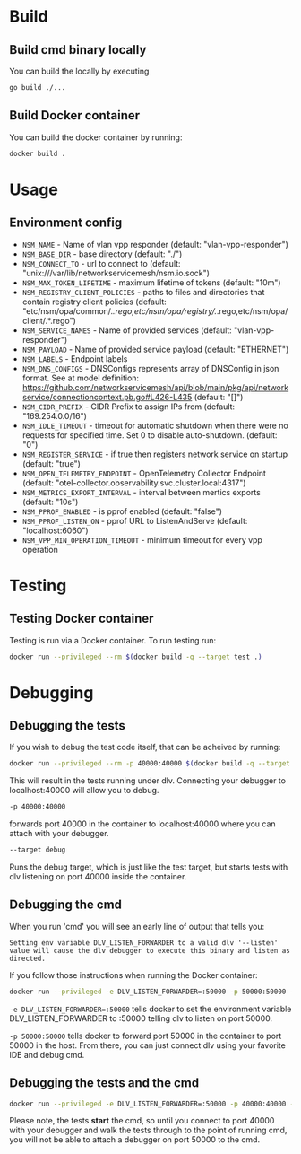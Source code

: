 # Build

## Build cmd binary locally

You can build the locally by executing

```bash
go build ./...
```

## Build Docker container

You can build the docker container by running:

```bash
docker build .
```

# Usage

## Environment config

* `NSM_NAME`                        - Name of vlan vpp responder (default: "vlan-vpp-responder")
* `NSM_BASE_DIR`                    - base directory (default: "./")
* `NSM_CONNECT_TO`                  - url to connect to (default: "unix:///var/lib/networkservicemesh/nsm.io.sock")
* `NSM_MAX_TOKEN_LIFETIME`          - maximum lifetime of tokens (default: "10m")
* `NSM_REGISTRY_CLIENT_POLICIES`    - paths to files and directories that contain registry client policies (default: "etc/nsm/opa/common/.*.rego,etc/nsm/opa/registry/.*.rego,etc/nsm/opa/client/.*.rego")
* `NSM_SERVICE_NAMES`               - Name of provided services (default: "vlan-vpp-responder")
* `NSM_PAYLOAD`                     - Name of provided service payload (default: "ETHERNET")
* `NSM_LABELS`                      - Endpoint labels
* `NSM_DNS_CONFIGS`                 - DNSConfigs represents array of DNSConfig in json format. See at model definition: https://github.com/networkservicemesh/api/blob/main/pkg/api/networkservice/connectioncontext.pb.go#L426-L435 (default: "[]")
* `NSM_CIDR_PREFIX`                 - CIDR Prefix to assign IPs from (default: "169.254.0.0/16")
* `NSM_IDLE_TIMEOUT`                - timeout for automatic shutdown when there were no requests for specified time. Set 0 to disable auto-shutdown. (default: "0")
* `NSM_REGISTER_SERVICE`            - if true then registers network service on startup (default: "true")
* `NSM_OPEN_TELEMETRY_ENDPOINT`     - OpenTelemetry Collector Endpoint (default: "otel-collector.observability.svc.cluster.local:4317")
* `NSM_METRICS_EXPORT_INTERVAL`     - interval between mertics exports (default: "10s")
* `NSM_PPROF_ENABLED`               - is pprof enabled (default: "false")
* `NSM_PPROF_LISTEN_ON`             - pprof URL to ListenAndServe (default: "localhost:6060")
* `NSM_VPP_MIN_OPERATION_TIMEOUT`   - minimum timeout for every vpp operation

# Testing

## Testing Docker container

Testing is run via a Docker container.  To run testing run:

```bash
docker run --privileged --rm $(docker build -q --target test .)
```

# Debugging

## Debugging the tests
If you wish to debug the test code itself, that can be acheived by running:

```bash
docker run --privileged --rm -p 40000:40000 $(docker build -q --target debug .)
```

This will result in the tests running under dlv.  Connecting your debugger to localhost:40000 will allow you to debug.

```bash
-p 40000:40000
```
forwards port 40000 in the container to localhost:40000 where you can attach with your debugger.

```bash
--target debug
```

Runs the debug target, which is just like the test target, but starts tests with dlv listening on port 40000 inside the container.

## Debugging the cmd

When you run 'cmd' you will see an early line of output that tells you:

```Setting env variable DLV_LISTEN_FORWARDER to a valid dlv '--listen' value will cause the dlv debugger to execute this binary and listen as directed.```

If you follow those instructions when running the Docker container:
```bash
docker run --privileged -e DLV_LISTEN_FORWARDER=:50000 -p 50000:50000 --rm $(docker build -q --target test .)
```

```-e DLV_LISTEN_FORWARDER=:50000``` tells docker to set the environment variable DLV_LISTEN_FORWARDER to :50000 telling
dlv to listen on port 50000.

```-p 50000:50000``` tells docker to forward port 50000 in the container to port 50000 in the host.  From there, you can
just connect dlv using your favorite IDE and debug cmd.

## Debugging the tests and the cmd

```bash
docker run --privileged -e DLV_LISTEN_FORWARDER=:50000 -p 40000:40000 -p 50000:50000 --rm $(docker build -q --target debug .)
```

Please note, the tests **start** the cmd, so until you connect to port 40000 with your debugger and walk the tests
through to the point of running cmd, you will not be able to attach a debugger on port 50000 to the cmd.

